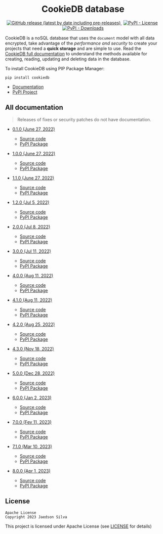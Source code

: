 <h1 align="center">CookieDB database</h1>

<p align="center" style="margin-bottom: 15px">
    <a href="https://github.com/jaedsonpys/cookiedb/releases">
        <img alt="GitHub release (latest by date including pre-releases)" src="https://img.shields.io/github/v/release/jaedsonpys/cookiedb?include_prereleases">
    </a>
    <a href="https://github.com/jaedsonpys/cookiedb/blob/master/LICENSE" style="margin-right: 5px; margin-left: 5px">
        <img alt="PyPI - License" src="https://img.shields.io/pypi/l/cookiedb">
    </a>
    <a href="https://pypi.org/project/cookiedb">
        <img alt="PyPI - Downloads" src="https://img.shields.io/pypi/dm/cookiedb">
    </a>
</p>

CookieDB is a noSQL database that uses the `document` model with all data encrypted, take advantage of the *performance and security* to create your projects that need a **quick storage** and are simple to use. Read the [CookieDB full documentation](https://jaedsonpys.github.io/cookiedb) to understand the methods available for creating, reading, updating and deleting data in the database.

To install CookieDB using PIP Package Manager:

```
pip install cookiedb
```

- [Documentation](https://github.com/jaedsonpys/cookiedb/tree/master/DOCS)
- [PyPI Project](https://pypi.org/project/cookiedb)

## All documentation

> Releases of fixes or security patches do not have documentation.

* [0.1.0 (June 27, 2022)](https://jaedsonpys.github.io/cookiedb/0.1.0)
    - [Source code](https://github.com/jaedsonpys/cookiedb/releases/tag/v0.1.0)
    - [PyPI Package](https://pypi.org/project/cookiedb/0.1.0/)

* [1.0.0 (June 27, 2022)](https://jaedsonpys.github.io/cookiedb/1.0.0)
    - [Source code](https://github.com/jaedsonpys/cookiedb/releases/tag/v1.0.0)
    - [PyPI Package](https://pypi.org/project/cookiedb/1.0.0/)

* [1.1.0 (June 27, 2022)](https://jaedsonpys.github.io/cookiedb/1.1.0)
    - [Source code](https://github.com/jaedsonpys/cookiedb/releases/tag/v1.1.0)
    - [PyPI Package](https://pypi.org/project/cookiedb/1.1.0/)

* [1.2.0 (Jul 5, 2022)](https://jaedsonpys.github.io/cookiedb/1.2.0)
    - [Source code](https://github.com/jaedsonpys/cookiedb/releases/tag/v1.2.0)
    - [PyPI Package](https://pypi.org/project/cookiedb/1.2.0/)

* [2.0.0 (Jul 8, 2022)](https://jaedsonpys.github.io/cookiedb/2.0.0)
    - [Source code](https://github.com/jaedsonpys/cookiedb/releases/tag/v2.0.0)
    - [PyPI Package](https://pypi.org/project/cookiedb/2.0.0/)

* [3.0.0 (Jul 11, 2022)](https://jaedsonpys.github.io/cookiedb/3.0.0)
    - [Source code](https://github.com/jaedsonpys/cookiedb/releases/tag/v3.0.0)
    - [PyPI Package](https://pypi.org/project/cookiedb/3.0.0/)

* [4.0.0 (Aug 11, 2022)](https://jaedsonpys.github.io/cookiedb/4.0.0)
    - [Source code](https://github.com/jaedsonpys/cookiedb/releases/tag/v4.0.0)
    - [PyPI Package](https://pypi.org/project/cookiedb/4.0.0/)

* [4.1.0 (Aug 11, 2022)](https://jaedsonpys.github.io/cookiedb/4.1.0)
    - [Source code](https://github.com/jaedsonpys/cookiedb/releases/tag/v4.1.0)
    - [PyPI Package](https://pypi.org/project/cookiedb/4.1.0/)

* [4.2.0 (Aug 25, 2022)](https://jaedsonpys.github.io/cookiedb/4.2.0)
    - [Source code](https://github.com/jaedsonpys/cookiedb/releases/tag/v4.2.0)
    - [PyPI Package](https://pypi.org/project/cookiedb/4.2.0/)

* [4.3.0 (Nov 18, 2022)](https://jaedsonpys.github.io/cookiedb/4.3.0)
    - [Source code](https://github.com/jaedsonpys/cookiedb/releases/tag/v4.3.0)
    - [PyPI Package](https://pypi.org/project/cookiedb/4.3.0/)

* [5.0.0 (Dec 28, 2022)](https://jaedsonpys.github.io/cookiedb/5.0.0)
    - [Source code](https://github.com/jaedsonpys/cookiedb/releases/tag/v5.0.0)
    - [PyPI Package](https://pypi.org/project/cookiedb/5.0.0/)

* [6.0.0 (Jan 2, 2023)](https://jaedsonpys.github.io/cookiedb/6.0.0)
    - [Source code](https://github.com/jaedsonpys/cookiedb/releases/tag/v6.0.0)
    - [PyPI Package](https://pypi.org/project/cookiedb/6.0.0/)

* [7.0.0 (Fev 11, 2023)](https://jaedsonpys.github.io/cookiedb/7.0.0)
    - [Source code](https://github.com/jaedsonpys/cookiedb/releases/tag/v7.0.0)
    - [PyPI Package](https://pypi.org/project/cookiedb/7.0.0/)

* [7.1.0 (Mar 10, 2023)](https://jaedsonpys.github.io/cookiedb/7.1.0)
    - [Source code](https://github.com/jaedsonpys/cookiedb/releases/tag/v7.1.0)
    - [PyPI Package](https://pypi.org/project/cookiedb/7.1.0/)

* [8.0.0 (Apr 1, 2023)](https://jaedsonpys.github.io/cookiedb/8.0.0)
    - [Source code](https://github.com/jaedsonpys/cookiedb/releases/tag/v8.0.0)
    - [PyPI Package](https://pypi.org/project/cookiedb/8.0.0/)

## License

```
Apache License
Copyright 2023 Jaedson Silva
```

This project is licensed under Apache License (see [LICENSE](https://github.com/jaedsonpys/cookiedb/blob/master/LICENSE) for details)

